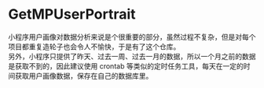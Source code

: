 # GetMPUserPortrait

小程序用户画像对数据分析来说是个很重要的部分，虽然过程不复杂，但是对每个项目都重复造轮子也会令人不愉快，于是有了这个仓库。  
另外，小程序只提供了昨天、过去一周、过去一月的数据，所以一个月之前的数据是获取不到的，因此建议使用 crontab 等类似的定时任务工具，每天在一定的时间获取用户画像数据，保存在自己的数据库里。
